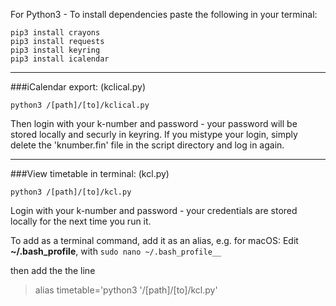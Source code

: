 For Python3 - To install dependencies paste the following in your terminal:

```
pip3 install crayons
pip3 install requests
pip3 install keyring
pip3 install icalendar
```
---

###iCalendar export:  (kclical.py)

```
python3 /[path]/[to]/kclical.py
```

Then login with your k-number and password - your password will be stored locally and securly in keyring.
If you mistype your login, simply delete the 'knumber.fin' file in the script directory and log in again.

---

###View timetable in terminal:  (kcl.py)

```
python3 /[path]/[to]/kcl.py
```

Login with your k-number and password - your credentials are stored locally for the next time you run it.

To add as a terminal command, add it as an alias, e.g. for macOS:
Edit __~/.bash_profile__, with
```sudo nano ~/.bash_profile__```

then add the the line

>alias timetable='python3 '/[path]/[to]/kcl.py'
